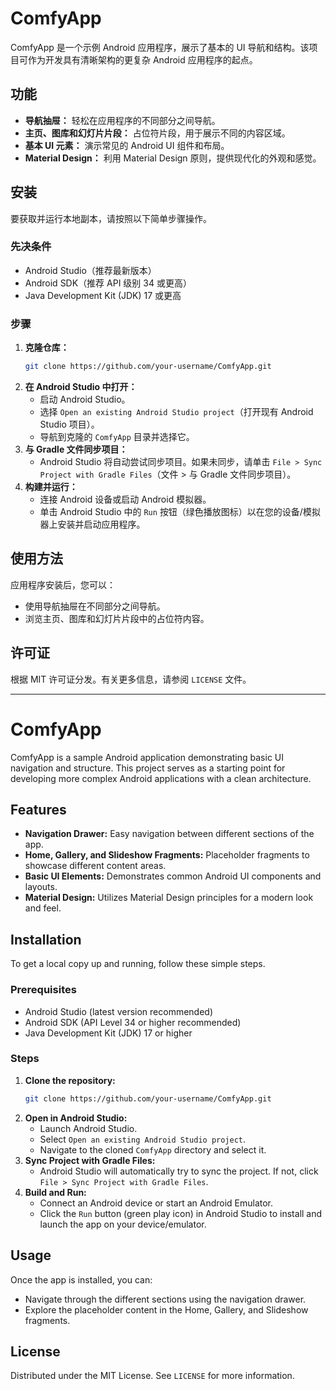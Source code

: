 # ComfyApp

ComfyApp 是一个示例 Android 应用程序，展示了基本的 UI 导航和结构。该项目可作为开发具有清晰架构的更复杂 Android 应用程序的起点。

## 功能

*   **导航抽屉：** 轻松在应用程序的不同部分之间导航。
*   **主页、图库和幻灯片片段：** 占位符片段，用于展示不同的内容区域。
*   **基本 UI 元素：** 演示常见的 Android UI 组件和布局。
*   **Material Design：** 利用 Material Design 原则，提供现代化的外观和感觉。

## 安装

要获取并运行本地副本，请按照以下简单步骤操作。

### 先决条件

*   Android Studio（推荐最新版本）
*   Android SDK（推荐 API 级别 34 或更高）
*   Java Development Kit (JDK) 17 或更高

### 步骤

1.  **克隆仓库：**
    ```bash
    git clone https://github.com/your-username/ComfyApp.git
    ```
2.  **在 Android Studio 中打开：**
    *   启动 Android Studio。
    *   选择 `Open an existing Android Studio project`（打开现有 Android Studio 项目）。
    *   导航到克隆的 `ComfyApp` 目录并选择它。
3.  **与 Gradle 文件同步项目：**
    *   Android Studio 将自动尝试同步项目。如果未同步，请单击 `File > Sync Project with Gradle Files`（文件 > 与 Gradle 文件同步项目）。
4.  **构建并运行：**
    *   连接 Android 设备或启动 Android 模拟器。
    *   单击 Android Studio 中的 `Run` 按钮（绿色播放图标）以在您的设备/模拟器上安装并启动应用程序。

## 使用方法

应用程序安装后，您可以：

*   使用导航抽屉在不同部分之间导航。
*   浏览主页、图库和幻灯片片段中的占位符内容。

## 许可证

根据 MIT 许可证分发。有关更多信息，请参阅 `LICENSE` 文件。




---

# ComfyApp

ComfyApp is a sample Android application demonstrating basic UI navigation and structure. This project serves as a starting point for developing more complex Android applications with a clean architecture.

## Features

*   **Navigation Drawer:** Easy navigation between different sections of the app.
*   **Home, Gallery, and Slideshow Fragments:** Placeholder fragments to showcase different content areas.
*   **Basic UI Elements:** Demonstrates common Android UI components and layouts.
*   **Material Design:** Utilizes Material Design principles for a modern look and feel.

## Installation

To get a local copy up and running, follow these simple steps.

### Prerequisites

*   Android Studio (latest version recommended)
*   Android SDK (API Level 34 or higher recommended)
*   Java Development Kit (JDK) 17 or higher

### Steps

1.  **Clone the repository:**
    ```bash
    git clone https://github.com/your-username/ComfyApp.git
    ```
2.  **Open in Android Studio:**
    *   Launch Android Studio.
    *   Select `Open an existing Android Studio project`.
    *   Navigate to the cloned `ComfyApp` directory and select it.
3.  **Sync Project with Gradle Files:**
    *   Android Studio will automatically try to sync the project. If not, click `File > Sync Project with Gradle Files`.
4.  **Build and Run:**
    *   Connect an Android device or start an Android Emulator.
    *   Click the `Run` button (green play icon) in Android Studio to install and launch the app on your device/emulator.

## Usage

Once the app is installed, you can:

*   Navigate through the different sections using the navigation drawer.
*   Explore the placeholder content in the Home, Gallery, and Slideshow fragments.

## License

Distributed under the MIT License. See `LICENSE` for more information.


